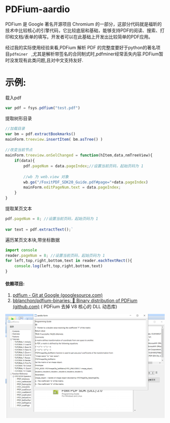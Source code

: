 # PDFium-aardio
PDFium 是 Google 著名开源项目 Chromium 的一部分，这部分代码就是福昕的技术中比较核心的引擎代码，它比较底层和基础，能够支持PDF的阅读、搜索、打印和文档/表单的填写。开发者可以在此基础上开发出比较简单的PDF应用。  

经过我的实际使用经验来看,PDFium 解析 PDF 的完整度要好于python的著名项目`pdfminer ` ,尤其是解析带签名的合同制式时,pdfminer经常丢失内容.PDFium暂时没发现有此类问题,且对中文支持友好.


# 示例:

载入pdf

```javascript
var pdf = fsys.pdfium("test.pdf")
```

提取树形目录

```javascript
//加载目录
var bm = pdf.extractBookmarks()
mainForm.treeview.insertItem( bm.asTree() )

//改变当前节点
mainForm.treeview.onSelChanged = function(hItem,data,nmTreeView){
	if(data){
		pdf.pageNum = data.pageIndex;//设置当前页码，起始页码为 1
		
        //wb 为 web.view 对象
		wb.go("/FoxitPDF_SDK20_Guide.pdf#page="+data.pageIndex)  
		mainForm.editPageNum.text = data.pageIndex; 
	} 	
}
```

提取某页文本

```javascript
pdf.pageNum = 8; //设置当前页码，起始页码为 1

var text = pdf.extractText();`
```

遍历某页文本块,带坐标数据
```javascript
import console
reader.pageNum = 8; //设置当前页码，起始页码为 1
for left,top,right,bottom,text in reader.eachTextRect(){
    console.log(left,top,right,bottom,text)
}
```

#### 依赖项目:

1. [pdfium - Git at Google (googlesource.com)](https://pdfium.googlesource.com/pdfium/)
2. [bblanchon/pdfium-binaries: 📰 Binary distribution of PDFium (github.com)](https://github.com/bblanchon/pdfium-binaries) ( PDFium 去掉 V8 核心的 DLL 动态库)

![](screenshot.png)


